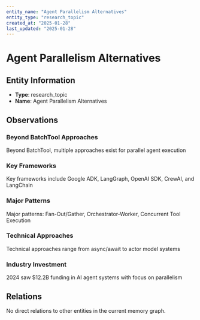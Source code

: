 ```yaml
---
entity_name: "Agent Parallelism Alternatives"
entity_type: "research_topic"
created_at: "2025-01-28"
last_updated: "2025-01-28"
---
```


# Agent Parallelism Alternatives

## Entity Information
- **Type**: research_topic
- **Name**: Agent Parallelism Alternatives

## Observations

### Beyond BatchTool Approaches
Beyond BatchTool, multiple approaches exist for parallel agent execution

### Key Frameworks
Key frameworks include Google ADK, LangGraph, OpenAI SDK, CrewAI, and LangChain

### Major Patterns
Major patterns: Fan-Out/Gather, Orchestrator-Worker, Concurrent Tool Execution

### Technical Approaches
Technical approaches range from async/await to actor model systems

### Industry Investment
2024 saw $12.2B funding in AI agent systems with focus on parallelism

## Relations
No direct relations to other entities in the current memory graph.